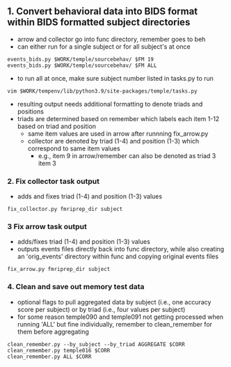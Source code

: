 ## 1. Convert behavioral data into BIDS format within BIDS formatted subject directories
* arrow and collector go into func directory, remember goes to beh
* can either run for a single subject or for all subject's at once
```
events_bids.py $WORK/temple/sourcebehav/ $FM 19
events_bids.py $WORK/temple/sourcebehav/ $FM ALL
```
 * to run all at once, make sure subject number listed in tasks.py to run
```
vim $WORK/tempenv/lib/python3.9/site-packages/temple/tasks.py
```
 * resulting output needs additional formatting to denote triads and positions
 * triads are determined based on remember which labels each item 1-12 based on triad and position
   * same item values are used in arrow after runnning fix_arrow.py
   * collector are denoted by triad (1-4) and position (1-3) which correspond to same item values
     * e.g., item 9 in arrow/remember can also be denoted as triad 3 item 3

### 2. Fix collector task output
* adds and fixes triad (1-4) and position (1-3) values
```
fix_collector.py fmriprep_dir subject
```

### 3 Fix arrow task output 
* adds/fixes triad (1-4) and position (1-3) values
* outputs events files directly back into func directory, while also creating an 'orig_events' directory within func and copying original events files
```
fix_arrow.py fmriprep_dir subject
```
### 4. Clean and save out memory test data
* optional flags to pull aggregated data by subject (i.e., one accuracy score per subject) or by triad (i.e., four values per subject)
* for some reason temple090 and temple091 not getting processed when running 'ALL' but fine individually, remember to clean_remember for them before aggregating
```
clean_remember.py --by_subject --by_triad AGGREGATE $CORR
clean_remember.py temple016 $CORR
clean_remember.py ALL $CORR
```
